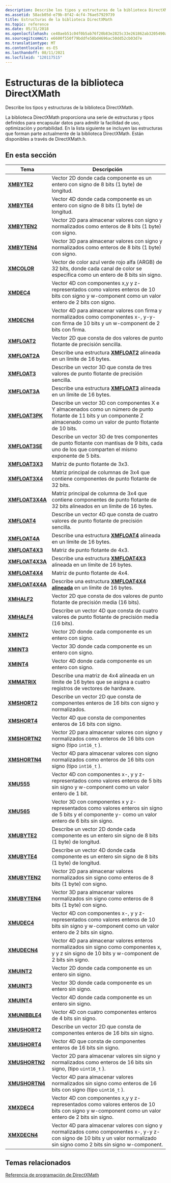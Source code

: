 ```yaml
---
description: Describe los tipos y estructuras de la biblioteca DirectXMath.
ms.assetid: 58acb05d-e79b-8f42-4cf4-76ae57929739
title: Estructuras de la biblioteca DirectXMath
ms.topic: reference
ms.date: 05/31/2018
ms.openlocfilehash: ce40aeb51c04f0b5ab76f20b83e2825c33e261862ab3205490aaab855ddb4ec1
ms.sourcegitcommit: e6600f550f79bddfe58bd4696ac50dd52cb03d7e
ms.translationtype: MT
ms.contentlocale: es-ES
ms.lasthandoff: 08/11/2021
ms.locfileid: "120117515"
---
```

# <a name="directxmath-library-structures"></a>Estructuras de la biblioteca DirectXMath

Describe los tipos y estructuras de la biblioteca DirectXMath.

La biblioteca DirectXMath proporciona una serie de estructuras y tipos definidos para encapsular datos para admitir la facilidad de uso, optimización y portabilidad. En la lista siguiente se incluyen las estructuras que forman parte actualmente de la biblioteca DirectXMath. Están disponibles a través de DirectXMath.h.

## <a name="in-this-section"></a>En esta sección

| Tema | Descripción |
|-|-|
| [**XMBYTE2**](/windows/desktop/api/DirectXPackedVector/ns-directxpackedvector-xmbyte2) | Vector 2D donde cada componente es un entero con signo de 8 bits (1 byte) de longitud. |
| [**XMBYTE4**](/windows/win32/api/directxpackedvector/ns-directxpackedvector-xmbyte4) | Vector 4D donde cada componente es un entero con signo de 8 bits (1 byte) de longitud.  |
| [**XMBYTEN2**](/windows/desktop/api/DirectXPackedVector/ns-directxpackedvector-xmbyten2) | Vector 2D para almacenar valores con signo y normalizados como enteros de 8 bits (1 byte) con signo. |
| [**XMBYTEN4**](/windows/win32/api/directxpackedvector/ns-directxpackedvector-xmbyten4) | Vector 3D para almacenar valores con signo y normalizados como enteros de 8 bits (1 byte) con signo.  |
| [**XMCOLOR**](/windows/desktop/api/DirectXPackedVector/ns-directxpackedvector-xmcolor) | Vector de color azul verde rojo alfa (ARGB) de 32 bits, donde cada canal de color se especifica como un entero de 8 bits sin signo. |
| [**XMDEC4**](/windows/win32/api/directxpackedvector/ns-directxpackedvector-xmdec4) | Vector 4D con componentes x,y y z- representados como valores enteros de 10 bits con signo y w-component como un valor entero de 2 bits con signo.  |
| [**XMDECN4**](/windows/win32/api/directxpackedvector/ns-directxpackedvector-xmdecn4) | Vector 4D para almacenar valores con firma y normalizados como componentes x-, y-y- con firma de 10 bits y un w-component de 2 bits con firma.  |
| [**XMFLOAT2**](/windows/win32/api/directxmath/ns-directxmath-xmfloat2) | Vector 2D que consta de dos valores de punto flotante de precisión sencilla. |
| [**XMFLOAT2A**](/previous-versions/windows/desktop/legacy/ee419469(v=vs.85)) | Describe una estructura [**XMFLOAT2**](/windows/win32/api/directxmath/ns-directxmath-xmfloat2) alineada en un límite de 16 bytes. |
| [**XMFLOAT3**](/windows/win32/api/directxmath/ns-directxmath-xmfloat3) | Describe un vector 3D que consta de tres valores de punto flotante de precisión sencilla. |
| [**XMFLOAT3A**](/windows/win32/api/directxmath/ns-directxmath-xmfloat3a) | Describe una estructura [**XMFLOAT3**](/windows/win32/api/directxmath/ns-directxmath-xmfloat3) alineada en un límite de 16 bytes. |
| [**XMFLOAT3PK**](/windows/win32/api/directxpackedvector/ns-directxpackedvector-xmfloat3pk) | Describe un vector 3D con componentes X e Y almacenados como un número de punto flotante de 11 bits y un componente Z almacenado como un valor de punto flotante de 10 bits.  |
| [**XMFLOAT3SE**](/windows/win32/api/directxpackedvector/ns-directxpackedvector-xmfloat3se) | Describe un vector 3D de tres componentes de punto flotante con mantisas de 9 bits, cada uno de los que comparten el mismo exponente de 5 bits.  |
| [**XMFLOAT3X3**](/windows/win32/api/directxmath/ns-directxmath-xmfloat3x3) | Matriz de punto flotante de 3x3. |
| [**XMFLOAT3X4**](/windows/win32/api/directxmath/ns-directxmath-xmfloat3x4) | Matriz principal de columnas de 3x4 que contiene componentes de punto flotante de 32 bits. |
| [**XMFLOAT3X4A**](/windows/win32/api/directxmath/ns-directxmath-xmfloat3x4a) | Matriz principal de columna de 3x4 que contiene componentes de punto flotante de 32 bits alineados en un límite de 16 bytes. |
| [**XMFLOAT4**](/windows/win32/api/directxmath/ns-directxmath-xmfloat4) | Describe un vector 4D que consta de cuatro valores de punto flotante de precisión sencilla.  |
| [**XMFLOAT4A**](/windows/win32/api/directxmath/ns-directxmath-xmfloat4a) | Describe una estructura [**XMFLOAT4**](/windows/win32/api/directxmath/ns-directxmath-xmfloat4) alineada en un límite de 16 bytes. |
| [**XMFLOAT4X3**](/windows/win32/api/directxmath/ns-directxmath-xmfloat4x3) | Matriz de punto flotante de 4x3. |
| [**XMFLOAT4X3A**](/windows/win32/api/directxmath/ns-directxmath-xmfloat4x3a) | Describe una estructura [**XMFLOAT4X3**](/windows/win32/api/directxmath/ns-directxmath-xmfloat4x3) alineada en un límite de 16 bytes. |
| [**XMFLOAT4X4**](/windows/win32/api/directxmath/ns-directxmath-xmfloat4x4) | Matriz de punto flotante de 4x4. |
| [**XMFLOAT4X4A**](/previous-versions/windows/desktop/legacy/ee419623(v=vs.85)) | Describe una estructura [**XMFLOAT4X4 alineada**](/windows/win32/api/directxmath/ns-directxmath-xmfloat4x4) en un límite de 16 bytes. |
| [**XMHALF2**](/windows/desktop/api/DirectXPackedVector/ns-directxpackedvector-xmhalf2) | Vector 2D que consta de dos valores de punto flotante de precisión media (16 bits).  |
| [**XMHALF4**](/windows/desktop/api/DirectXPackedVector/ns-directxpackedvector-xmhalf4) | Describe un vector 4D que consta de cuatro valores de punto flotante de precisión media (16 bits).  |
| [**XMINT2**](/windows/win32/api/directxmath/ns-directxmath-xmint2) | Vector 2D donde cada componente es un entero con signo. |
| [**XMINT3**](/windows/win32/api/directxmath/ns-directxmath-xmint3) | Vector 3D donde cada componente es un entero con signo. |
| [**XMINT4**](/windows/win32/api/directxmath/ns-directxmath-xmint4) | Vector 4D donde cada componente es un entero con signo. |
| [**XMMATRIX**](/windows/win32/api/directxmath/ns-directxmath-xmmatrix) | Describe una matriz de 4x4 alineada en un límite de 16 bytes que se asigna a cuatro registros de vectores de hardware. |
| [**XMSHORT2**](/windows/desktop/api/DirectXPackedVector/ns-directxpackedvector-xmshort2) | Describe un vector 2D que consta de componentes enteros de 16 bits con signo y normalizados.  |
| [**XMSHORT4**](/windows/desktop/api/DirectXPackedVector/ns-directxpackedvector-xmshort4) | Vector 4D que consta de componentes enteros de 16 bits con signo.  |
| [**XMSHORTN2**](/windows/desktop/api/DirectXPackedVector/ns-directxpackedvector-xmshortn2) | Vector 2D para almacenar valores con signo y normalizados como enteros de 16 bits con signo (tipo `int16_t` ).  |
| [**XMSHORTN4**](/windows/desktop/api/DirectXPackedVector/ns-directxpackedvector-xmshortn4) | Vector 4D para almacenar valores con signo normalizados como enteros de 16 bits con signo (tipo `int16_t` ).  |
| [**XMU555**](/windows/win32/api/directxpackedvector/ns-directxpackedvector-xmu555) | Vector 4D con componentes x-, y y z- representados como valores enteros de 5 bits sin signo y w-component como un valor entero de 1 bit.  |
| [**XMU565**](/windows/win32/api/directxpackedvector/ns-directxpackedvector-xmu565) | Vector 3D con componentes x y z- representados como valores enteros sin signo de 5 bits y el componente y- como un valor entero de 6 bits sin signo. |
| [**XMUBYTE2**](/windows/desktop/api/DirectXPackedVector/ns-directxpackedvector-xmubyte2) | Describe un vector 2D donde cada componente es un entero sin signo de 8 bits (1 byte) de longitud. |
| [**XMUBYTE4**](/windows/win32/api/directxpackedvector/ns-directxpackedvector-xmubyte4) | Describe un vector 4D donde cada componente es un entero sin signo de 8 bits (1 byte) de longitud.  |
| [**XMUBYTEN2**](/windows/desktop/api/DirectXPackedVector/ns-directxpackedvector-xmubyten2) | Vector 2D para almacenar valores normalizados sin signo como enteros de 8 bits (1 byte) con signo. |
| [**XMUBYTEN4**](/windows/win32/api/directxpackedvector/ns-directxpackedvector-xmubyten4) | Vector 3D para almacenar valores normalizados sin signo como enteros de 8 bits (1 byte) con signo.  |
| [**XMUDEC4**](/windows/win32/api/directxpackedvector/ns-directxpackedvector-xmudec4) | Vector 4D con componentes x-, y y z- representados como valores enteros de 10 bits sin signo y w-component como un valor entero de 2 bits sin signo.  |
| [**XMUDECN4**](/windows/win32/api/directxpackedvector/ns-directxpackedvector-xmudecn4) | Vector 4D para almacenar valores enteros normalizados sin signo como componentes x, y y z sin signo de 10 bits y w-component de 2 bits sin signo.  |
| [**XMUINT2**](/windows/win32/api/directxmath/ns-directxmath-xmuint2) | Vector 2D donde cada componente es un entero sin signo. |
| [**XMUINT3**](/windows/win32/api/directxmath/ns-directxmath-xmuint3) | Vector 3D donde cada componente es un entero sin signo. |
| [**XMUINT4**](/windows/win32/api/directxmath/ns-directxmath-xmuint4) | Vector 4D donde cada componente es un entero sin signo. |
| [**XMUNIBBLE4**](/windows/win32/api/directxpackedvector/ns-directxpackedvector-xmunibble4) | Vector 4D con cuatro componentes enteros de 4 bits sin signo.  |
| [**XMUSHORT2**](/windows/desktop/api/DirectXPackedVector/ns-directxpackedvector-xmushort2) | Describe un vector 2D que consta de componentes enteros de 16 bits sin signo.  |
| [**XMUSHORT4**](/windows/desktop/api/DirectXPackedVector/ns-directxpackedvector-xmushort4) | Vector 4D que consta de componentes enteros de 16 bits sin signo.  |
| [**XMUSHORTN2**](/windows/desktop/api/DirectXPackedVector/ns-directxpackedvector-xmushortn2) | Vector 2D para almacenar valores sin signo y normalizados como enteros de 16 bits sin signo, (tipo `uint16_t` ).  |
| [**XMUSHORTN4**](/windows/desktop/api/DirectXPackedVector/ns-directxpackedvector-xmushortn4) | Vector 4D para almacenar valores normalizados sin signo como enteros de 16 bits con signo (tipo `uint16_t` ).  |
| [**XMXDEC4**](/windows/win32/api/directxpackedvector/ns-directxpackedvector-xmxdec4) | Vector 4D con componentes x,y y z- representados como valores enteros de 10 bits con signo y w-component como un valor entero de 2 bits sin signo.  |
| [**XMXDECN4**](/windows/win32/api/directxpackedvector/ns-directxpackedvector-xmxdecn4) | Vector 4D para almacenar valores con signo y normalizados como componentes x-, y-y z- con signo de 10 bits y un valor normalizado sin signo como 2 bits sin signo w-component.  |

## <a name="related-topics"></a>Temas relacionados

<dl> <dt>

[Referencia de programación de DirectXMath](ovw-xnamath-reference.md)
</dt> </dl>
